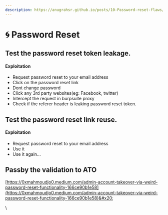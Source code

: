 ```yaml
---
description: https://anugrahsr.github.io/posts/10-Password-reset-flaws/
---
```


# 🌀 Password Reset

## Test the password reset token leakage.  <a href="#exploitation" id="exploitation"></a>

#### Exploitation <a href="#exploitation" id="exploitation"></a>

* Request password reset to your email address
* Click on the password reset link
* Dont change password
* Click any 3rd party websites(eg: Facebook, twitter)
* Intercept the request in burpsuite proxy
* Check if the referer header is leaking password reset token.

## Test the password reset link reuse.



#### Exploitation <a href="#exploitation" id="exploitation"></a>

* Request password reset  to your email address
* Use it
* Use it again...





## Passby the validation to ATO



[https://0xmahmoudjo0.medium.com/admin-account-takeover-via-weird-password-reset-functionality-166ce90b1e58](https://0xmahmoudjo0.medium.com/admin-account-takeover-via-weird-password-reset-functionality-166ce90b1e58)&#x20;



\
